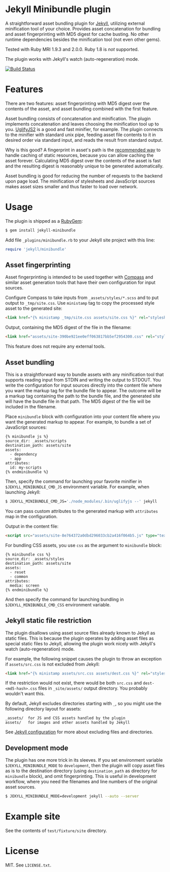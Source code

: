 # Jekyll Minibundle plugin

A straightforward asset bundling plugin for
[Jekyll](http://jekyllrb.com/), utilizing external minification tool
of your choice. Provides asset concatenation for bundling and asset
fingerprinting with MD5 digest for cache busting.  No other runtime
dependencies besides the minification tool (not even other gems).

Tested with Ruby MRI 1.9.3 and 2.0.0. Ruby 1.8 is *not* supported.

The plugin works with Jekyll's watch (auto-regeneration) mode.

[![Build Status](https://secure.travis-ci.org/tkareine/jekyll-minibundle.png)](http://travis-ci.org/tkareine/jekyll-minibundle)

# Features

There are two features: asset fingerprinting with MD5 digest over the
contents of the asset, and asset bundling combined with the first
feature.

Asset bundling consists of concatenation and minification. The plugin
implements concatenation and leaves choosing the minification tool up
to you. [UglifyJS2](https://github.com/mishoo/UglifyJS2) is a good and
fast minifier, for example. The plugin connects to the minifier with
standard unix pipe, feeding asset file contents to it in desired order
via standard input, and reads the result from standard output.

Why is this good? A fingerprint in asset's path is the
[recommended way](https://developers.google.com/speed/docs/best-practices/caching)
to handle caching of static resources, because you can allow caching
the asset forever. Calculating MD5 digest over the contents of the
asset is fast and the resulting digest is reasonably unique to be
generated automatically.

Asset bundling is good for reducing the number of requests to the
backend upon page load. The minification of stylesheets and JavaScript
sources makes asset sizes smaller and thus faster to load over
network.

# Usage

The plugin is shipped as a
[RubyGem](https://rubygems.org/gems/jekyll-minibundle):

``` bash
$ gem install jekyll-minibundle
```

Add file `_plugins/minibundle.rb` to your Jekyll site project with
this line:

``` ruby
require 'jekyll/minibundle'
```

## Asset fingerprinting

Asset fingerprinting is intended to be used together with
[Compass](http://compass-style.org/) and similar asset generation
tools that have their own configuration for input sources.

Configure Compass to take inputs from `_assets/styles/*.scss` and to
put output to `_tmp/site.css`. Use `ministamp` tag to copy the
processed style asset to the generated site:

``` html
<link href="{% ministamp _tmp/site.css assets/site.css %}" rel="stylesheet" media="screen, projection">
```

Output, containing the MD5 digest of the file in the filename:

``` html
<link href="assets/site-390be921ee0eff063817bb5ef2954300.css" rel="stylesheet" media="screen, projection">
```

This feature does not require any external tools.

## Asset bundling

This is a straightforward way to bundle assets with any minification
tool that supports reading input from STDIN and writing the output to
STDOUT. You write the configuration for input sources directly into
the content file where you want the markup tag for the bundle file to
appear. The outcome will be a markup tag containing the path to the
bundle file, and the generated site will have the bundle file in that
path. The MD5 digest of the file will be included in the filename.

Place `minibundle` block with configuration into your content file
where you want the generated markup to appear. For example, to bundle
a set of JavaScript sources:

``` text
{% minibundle js %}
source_dir: _assets/scripts
destination_path: assets/site
assets:
  - dependency
  - app
attributes:
  id: my-scripts
{% endminibundle %}
```

Then, specify the command for launching your favorite minifier in
`$JEKYLL_MINIBUNDLE_CMD_JS` environment variable. For example, when
launching Jekyll:

``` bash
$ JEKYLL_MINIBUNDLE_CMD_JS='./node_modules/.bin/uglifyjs --' jekyll
```

You can pass custom attributes to the generated markup with
`attributes` map in the configuration.

Output in the content file:

``` html
<script src="assets/site-8e764372a0dbd296033cb2a416f064b5.js" type="text/javascript" id="my-scripts"></script>
```

For bundling CSS assets, you use `css` as the argument to `minibundle` block:

``` text
{% minibundle css %}
source_dir: _assets/styles
destination_path: assets/site
assets:
  - reset
  - common
attributes:
  media: screen
{% endminibundle %}
```

And then specify the command for launching bundling in
`$JEKYLL_MINIBUNDLE_CMD_CSS` environment variable.

## Jekyll static file restriction

The plugin disallows using asset source files already known to Jekyll
as static files. This is because the plugin operates by adding asset
files as special static files to Jekyll, allowing the plugin work
nicely with Jekyll's watch (auto-regeneration) mode.

For example, the following snippet causes the plugin to throw an
exception if `assets/src.css` is not excluded from Jekyll:

``` html
<link href="{% ministamp assets/src.css assets/dest.css %}" rel="stylesheet" media="screen, projection">
```

If the restriction would not exist, there would be both `src.css` and
`dest-<md5-hash>.css` files in `_site/assets/` output directory. You
probably wouldn't want this.

By default, Jekyll excludes directories starting with `_`, so you
might use the following directory layout for assets:

```
_assets/  for JS and CSS assets handled by the plugin
assets/   for images and other assets handled by Jekyll
```

See [Jekyll configuration](http://jekyllrb.com/docs/configuration/)
for more about excluding files and directories.

## Development mode

The plugin has one more trick in its sleeves. If you set environment
variable `$JEKYLL_MINIBUNDLE_MODE` to `development`, then the plugin
will copy asset files as is to the destination directory (using
`destination_path` as directory for `minibundle` block), and omit
fingerprinting. This is useful in development workflow, where you need
the filenames and line numbers of the original asset sources.

``` bash
$ JEKYLL_MINIBUNDLE_MODE=development jekyll --auto --server
```

# Example site

See the contents of `test/fixture/site` directory.

# License

MIT. See `LICENSE.txt`.
